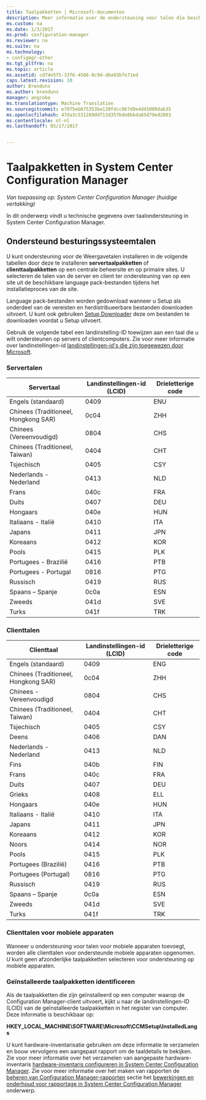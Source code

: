 ```yaml
---
title: Taalpakketten | Microsoft-documenten
description: Meer informatie over de ondersteuning voor talen die beschikbaar is in System Center Configuration Manager.
ms.custom: na
ms.date: 1/3/2017
ms.prod: configuration-manager
ms.reviewer: na
ms.suite: na
ms.technology:
- configmgr-other
ms.tgt_pltfrm: na
ms.topic: article
ms.assetid: cd74e5f5-33f6-4566-8c9d-d6a93bfe71ed
caps.latest.revision: 10
author: Brenduns
ms.author: brenduns
manager: angrobe
ms.translationtype: Machine Translation
ms.sourcegitcommit: e7075eb675353be130fdcc867d9e4dd1009dab35
ms.openlocfilehash: 47da3c531289ddf13d357bde8bbda85d79ed2803
ms.contentlocale: nl-nl
ms.lasthandoff: 05/17/2017


---
```

# <a name="language-packs-in-system-center-configuration-manager"></a>Taalpakketten in System Center Configuration Manager

*Van toepassing op: System Center Configuration Manager (huidige vertakking)*

In dit onderwerp vindt u technische gegevens over taalondersteuning in System Center Configuration Manager.  

## <a name="BKMK_SupLanguagePacks"></a>Ondersteund besturingssysteemtalen  
 U kunt ondersteuning voor de Weergavetalen installeren in de volgende tabellen door deze te installeren **servertaalpakketten** of **clienttaalpakketten** op een centrale beheersite en op primaire sites. U selecteren de talen van de server en client ter ondersteuning van op een site uit de beschikbare language pack-bestanden tijdens het installatieproces van de site.

 Language pack-bestanden worden gedownload wanneer u Setup als onderdeel van de vereisten en herdistribueerbare bestanden downloaden uitvoert. U kunt ook gebruiken [Setup Downloader](setup-downloader.md) deze om bestanden te downloaden voordat u Setup uitvoert.   

 Gebruik de volgende tabel een landinstelling-ID toewijzen aan een taal die u wilt ondersteunen op servers of clientcomputers. Zie voor meer informatie over landinstellingen-id [landinstellingen-id's die zijn toegewezen door Microsoft](http://go.microsoft.com/fwlink/p/?LinkId=252609).  

### <a name="server-languages"></a>Servertalen  

|Servertaal|Landinstellingen-id (LCID)|Drieletterige code|  
|---------------------|------------------------|-----------------------|  
|Engels (standaard)|0409|ENU|  
|Chinees (Traditioneel, Hongkong SAR)|0c04|ZHH|  
|Chinees (Vereenvoudigd)|0804|CHS|  
|Chinees (Traditioneel, Taiwan)|0404|CHT|  
|Tsjechisch|0405|CSY|  
|Nederlands - Nederland|0413|NLD|  
|Frans|040c|FRA|  
|Duits|0407|DEU|  
|Hongaars|040e|HUN|  
|Italiaans - Italië|0410|ITA|  
|Japans|0411|JPN|  
|Koreaans|0412|KOR|  
|Pools|0415|PLK|  
|Portugees - Brazilië|0416|PTB|  
|Portugees - Portugal|0816|PTG|  
|Russisch|0419|RUS|  
|Spaans – Spanje|0c0a|ESN|  
|Zweeds|041d|SVE|  
|Turks|041f|TRK|  

### <a name="client-languages"></a>Clienttalen  

|Clienttaal|Landinstellingen-id (LCID)|Drieletterige code|  
|---------------------|------------------------|-----------------------|  
|Engels (standaard)|0409|ENG|  
|Chinees (Traditioneel, Hongkong SAR)|0c04|ZHH|  
|Chinees - Vereenvoudigd|0804|CHS|  
|Chinees (Traditioneel, Taiwan)|0404|CHT|  
|Tsjechisch|0405|CSY|  
|Deens|0406|DAN|  
|Nederlands - Nederland|0413|NLD|  
|Fins|040b|FIN|  
|Frans|040c|FRA|  
|Duits|0407|DEU|  
|Grieks|0408|ELL|  
|Hongaars|040e|HUN|  
|Italiaans - Italië|0410|ITA|  
|Japans|0411|JPN|  
|Koreaans|0412|KOR|  
|Noors|0414|NOR|  
|Pools|0415|PLK|  
|Portugees (Brazilië)|0416|PTB|  
|Portugees (Portugal)|0816|PTG|  
|Russisch|0419|RUS|  
|Spaans – Spanje|0c0a|ESN|  
|Zweeds|041d|SVE|  
|Turks|041f|TRK|  

### <a name="mobile-device-client-languages"></a>Clienttalen voor mobiele apparaten  
 Wanneer u ondersteuning voor talen voor mobiele apparaten toevoegt, worden alle clienttalen voor ondersteunde mobiele apparaten opgenomen. U kunt geen afzonderlijke taalpakketten selecteren voor ondersteuning op mobiele apparaten.  

### <a name="identify-installed-language-packs"></a>Geïnstalleerde taalpakketten identificeren  
Als de taalpakketten die zijn geïnstalleerd op een computer waarop de Configuration Manager-client uitvoert, kijkt u naar de landinstellingen-ID (LCID) van de geïnstalleerde taalpakketten in het register van computer. Deze informatie is beschikbaar op:

 **HKEY_LOCAL_MACHINE\SOFTWARE\Microsoft\CCMSetup\InstalledLangs**  

U kunt hardware-inventarisatie gebruiken om deze informatie te verzamelen en bouw vervolgens een aangepast rapport om de taaldetails te bekijken. Zie voor meer informatie over het verzamelen van aangepaste hardware-inventaris [hardware-inventaris configureren in System Center Configuration Manager](../../../../core/clients/manage/inventory/configure-hardware-inventory.md). Zie voor meer informatie over het maken van rapporten de [beheren van Configuration Manager-rapporten](../../../../core/servers/manage/operations-and-maintenance-for-reporting.md#BKMK_ManageReports) sectie het [bewerkingen en onderhoud voor rapportage in System Center Configuration Manager](../../../../core/servers/manage/operations-and-maintenance-for-reporting.md) onderwerp.  


